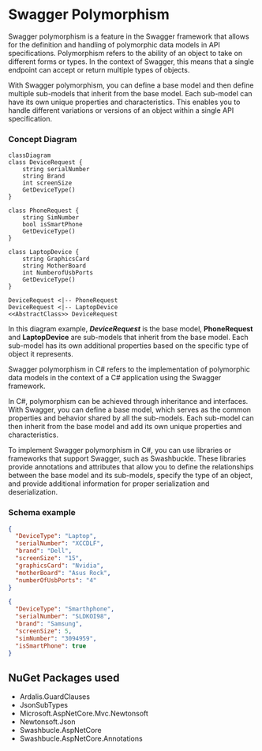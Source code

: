 # Swagger Polymorphism

Swagger polymorphism is a feature in the Swagger framework that allows for the definition and handling of polymorphic data models in API specifications. Polymorphism refers to the ability of an object to take on different forms or types. In the context of Swagger, this means that a single endpoint can accept or return multiple types of objects.

With Swagger polymorphism, you can define a base model and then define multiple sub-models that inherit from the base model. Each sub-model can have its own unique properties and characteristics. This enables you to handle different variations or versions of an object within a single API specification.


### Concept Diagram

```mermaid
classDiagram
class DeviceRequest {
    string serialNumber
    string Brand
    int screenSize
    GetDeviceType()
}

class PhoneRequest {
    string SimNumber
    bool isSmartPhone
    GetDeviceType()
}

class LaptopDevice {
    string GraphicsCard
    string MotherBoard
    int NumberofUsbPorts
    GetDeviceType()
}

DeviceRequest <|-- PhoneRequest
DeviceRequest <|-- LaptopDevice
<<AbstractClass>> DeviceRequest
```
In this diagram example, ***DeviceRequest*** is the base model, **PhoneRequest** and **LaptopDevice** are sub-models that inherit from the base model. Each sub-model has its own additional properties based on the specific type of object it represents.

Swagger polymorphism in C# refers to the implementation of polymorphic data models in the context of a C# application using the Swagger framework.

In C#, polymorphism can be achieved through inheritance and interfaces. With Swagger, you can define a base model, which serves as the common properties and behavior shared by all the sub-models. Each sub-model can then inherit from the base model and add its own unique properties and characteristics.

To implement Swagger polymorphism in C#, you can use libraries or frameworks that support Swagger, such as Swashbuckle. These libraries provide annotations and attributes that allow you to define the relationships between the base model and its sub-models, specify the type of an object, and provide additional information for proper serialization and deserialization.

### Schema example
```json
{
  "DeviceType": "Laptop",
  "serialNumber": "XCCDLF",
  "brand": "Dell",
  "screenSize": "15",
  "graphicsCard": "Nvidia",
  "motherBoard": "Asus Rock",
  "numberOfUsbPorts": "4"
}
```

```json
{
  "DeviceType": "Smarthphone",
  "serialNumber": "SLDKOI98",
  "brand": "Samsung",
  "screenSize": 5,
  "simNumber": "3094959",
  "isSmartPhone": true
}
```

## NuGet Packages used
- Ardalis.GuardClauses
- JsonSubTypes
- Microsoft.AspNetCore.Mvc.Newtonsoft
- Newtonsoft.Json
- Swashbucle.AspNetCore
- Swashbucle.AspNetCore.Annotations